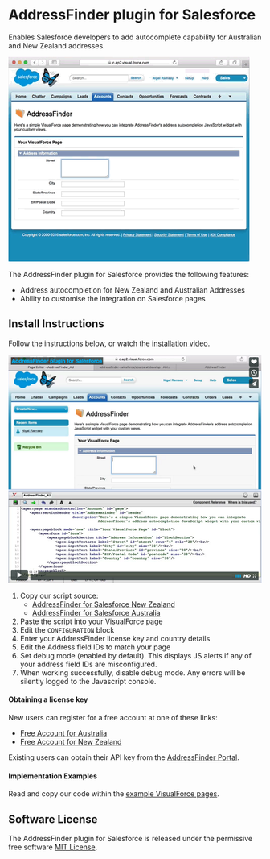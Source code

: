 # AddressFinder plugin for Salesforce

Enables Salesforce developers to add autocomplete capability for Australian and New Zealand addresses. 

![Alt Text](assets/salesforce-au.gif)

The AddressFinder plugin for Salesforce provides the following features:
- Address autocompletion for New Zealand and Australian Addresses
- Ability to customise the integration on Salesforce pages

## Install Instructions

Follow the instructions below, or watch the [installation video](https://vimeo.com/166301327).

[![salesforce-bigcommerce plugin demo](assets/salesforce-installation-vimeo.png?raw=true)](https://vimeo.com/166301327)

1. Copy our script source:
	- [AddressFinder for Salesforce New Zealand](source/addressfinder_salesforce_nz.js)
	- [AddressFinder for Salesforce Australia](source/addressfinder_salesforce_au.js)
2. Paste the script into your VisualForce page
3. Edit the `CONFIGURATION` block
  1. Enter your AddressFinder license key and country details
  2. Edit the Address field IDs to match your page
  3. Set debug mode (enabled by default).  This displays JS alerts if any of your address field IDs are misconfigured.  
  4. When working successfully, disable debug mode. Any errors will be silently logged to the Javascript console.

#### Obtaining a license key

New users can register for a free account at one of these links:
- [Free Account for Australia](https://portal.addressfinder.io/signup/au/free)
- [Free Account for New Zealand](https://portal.addressfinder.io/signup/nz/free)

Existing users can obtain their API key from the [AddressFinder Portal](https://portal.addressfinder.io).

#### Implementation Examples

Read and copy our code within the [example VisualForce pages](examples).

## Software License

The AddressFinder plugin for Salesforce is released under the permissive free software [MIT License](LICENSE).
